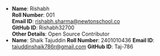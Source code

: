 - **Name**: Rishabh<br>
  **Roll Number**: 001  
  **Email ID**: rishabh.sharma@newtonschool.co   
  **GitHub ID**: Rishabh32700   
  **Other Details**: Open Source Contributor
- **Name**: Shaik Tajuddin
  **Roll Number**: 2401010436
  **Email ID**: tajuddinshaik786r@gmail.com
  **GitHub ID**: Taj-786
